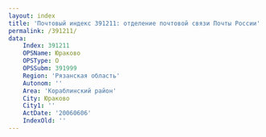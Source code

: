 ```yaml
---
layout: index
title: 'Почтовый индекс 391211: отделение почтовой связи Почты России'
permalink: /391211/
data:
    Index: 391211
    OPSName: Юраково
    OPSType: О
    OPSSubm: 391999
    Region: 'Рязанская область'
    Autonom: ''
    Area: 'Кораблинский район'
    City: Юраково
    City1: ''
    ActDate: '20060606'
    IndexOld: ''
---
```

